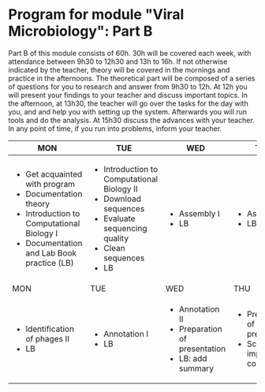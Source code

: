 # Program for module "Viral Microbiology": Part B

Part B of this module consists of 60h. 30h will be covered each week, with attendance between 9h30 to 12h30 and 13h to 16h. If not otherwise indicated by the teacher, theory will be covered in the mornings and practice in the afternoons. The theoretical part will be composed of a series of questions for you to research and answer from 9h30 to 12h. At 12h you will present your findings to your teacher and discuss important topics. In the afternoon, at 13h30, the teacher will go over the tasks for the day with you, and and help you with setting up the system. Afterwards you will run tools and do the analysis. At 15h30 discuss the advances with your teacher. In any point of time, if you run into problems, inform your teacher.      

| MON | TUE | WED | THU | FRI |
| -------- | --------  | --------- | --------- | --------- |
| <ul><li>Get acquainted with program</li><li>Documentation theory</li><li>Introduction to Computational Biology I</li><li>Documentation and Lab Book practice (LB)</li></ul> | <ul><li>Introduction to Computational Biology II</li><li>Download sequences</li><li>Evaluate sequencing quality</li><li>Clean sequences</li><li>LB</li></ul> | <ul><li>Assembly I</li><li>LB</li></ul> | <ul><li>Assembly II</li><li>LB</li></ul> | <ul><li>Identification of phages I</li><li>LB</li></ul> |
| MON | TUE | WED | THU | FRI |
| <ul><li>Identification of phages II</li><li>LB</li></ul> | <ul><li>Annotation I</li><li>LB</li></ul> | <ul><li>Annotation II</li><li>Preparation of presentation</li><li>LB: add summary</li></ul> | <ul><li>Preparation of presentation</li><li>Scripts: improve on comments</li></ul> | <ul><li>Final presentation</li><li>Delivery of lab book and scripts</li></ul> |
